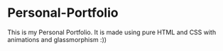 # Personal-Portfolio
This is my Personal Portfolio. It is made using pure HTML and CSS with animations and glassmorphism :))
